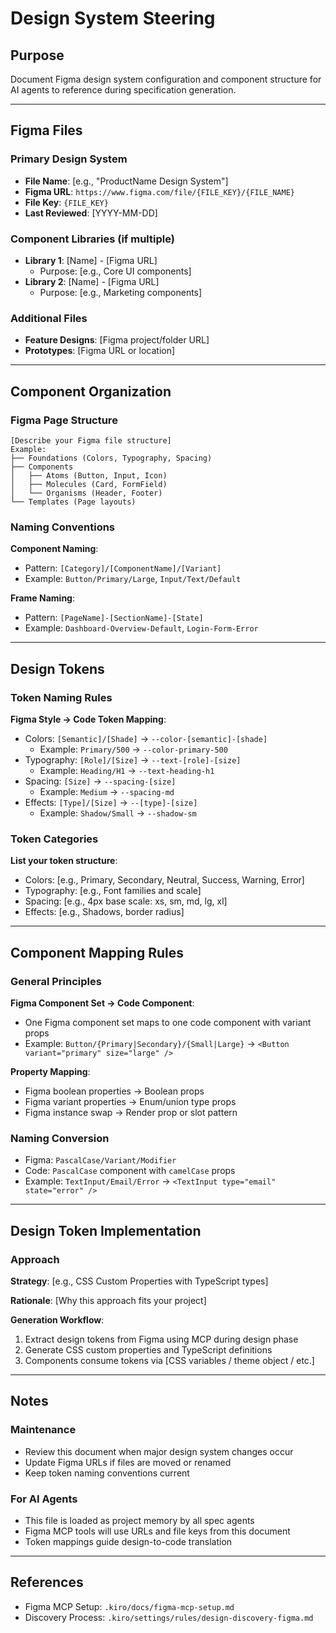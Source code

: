 # Design System Steering

## Purpose
Document Figma design system configuration and component structure for AI agents to reference during specification generation.

---

## Figma Files

### Primary Design System
- **File Name**: [e.g., "ProductName Design System"]
- **Figma URL**: `https://www.figma.com/file/{FILE_KEY}/{FILE_NAME}`
- **File Key**: `{FILE_KEY}`
- **Last Reviewed**: [YYYY-MM-DD]

### Component Libraries (if multiple)
- **Library 1**: [Name] - [Figma URL]
  - Purpose: [e.g., Core UI components]
- **Library 2**: [Name] - [Figma URL]
  - Purpose: [e.g., Marketing components]

### Additional Files
- **Feature Designs**: [Figma project/folder URL]
- **Prototypes**: [Figma URL or location]

---

## Component Organization

### Figma Page Structure
```
[Describe your Figma file structure]
Example:
├── Foundations (Colors, Typography, Spacing)
├── Components
│   ├── Atoms (Button, Input, Icon)
│   ├── Molecules (Card, FormField)
│   └── Organisms (Header, Footer)
└── Templates (Page layouts)
```

### Naming Conventions
**Component Naming**:
- Pattern: `[Category]/[ComponentName]/[Variant]`
- Example: `Button/Primary/Large`, `Input/Text/Default`

**Frame Naming**:
- Pattern: `[PageName]-[SectionName]-[State]`
- Example: `Dashboard-Overview-Default`, `Login-Form-Error`

---

## Design Tokens

### Token Naming Rules
**Figma Style → Code Token Mapping**:
- Colors: `[Semantic]/[Shade]` → `--color-[semantic]-[shade]`
  - Example: `Primary/500` → `--color-primary-500`
- Typography: `[Role]/[Size]` → `--text-[role]-[size]`
  - Example: `Heading/H1` → `--text-heading-h1`
- Spacing: `[Size]` → `--spacing-[size]`
  - Example: `Medium` → `--spacing-md`
- Effects: `[Type]/[Size]` → `--[type]-[size]`
  - Example: `Shadow/Small` → `--shadow-sm`

### Token Categories
**List your token structure**:
- Colors: [e.g., Primary, Secondary, Neutral, Success, Warning, Error]
- Typography: [e.g., Font families and scale]
- Spacing: [e.g., 4px base scale: xs, sm, md, lg, xl]
- Effects: [e.g., Shadows, border radius]

---

## Component Mapping Rules

### General Principles
**Figma Component Set → Code Component**:
- One Figma component set maps to one code component with variant props
- Example: `Button/{Primary|Secondary}/{Small|Large}` → `<Button variant="primary" size="large" />`

**Property Mapping**:
- Figma boolean properties → Boolean props
- Figma variant properties → Enum/union type props
- Figma instance swap → Render prop or slot pattern

### Naming Conversion
- Figma: `PascalCase/Variant/Modifier`
- Code: `PascalCase` component with `camelCase` props
- Example: `TextInput/Email/Error` → `<TextInput type="email" state="error" />`

---

## Design Token Implementation

### Approach
**Strategy**: [e.g., CSS Custom Properties with TypeScript types]

**Rationale**: [Why this approach fits your project]

**Generation Workflow**:
1. Extract design tokens from Figma using MCP during design phase
2. Generate CSS custom properties and TypeScript definitions
3. Components consume tokens via [CSS variables / theme object / etc.]

---

## Notes

### Maintenance
- Review this document when major design system changes occur
- Update Figma URLs if files are moved or renamed
- Keep token naming conventions current

### For AI Agents
- This file is loaded as project memory by all spec agents
- Figma MCP tools will use URLs and file keys from this document
- Token mappings guide design-to-code translation

---

## References
- Figma MCP Setup: `.kiro/docs/figma-mcp-setup.md`
- Discovery Process: `.kiro/settings/rules/design-discovery-figma.md`
